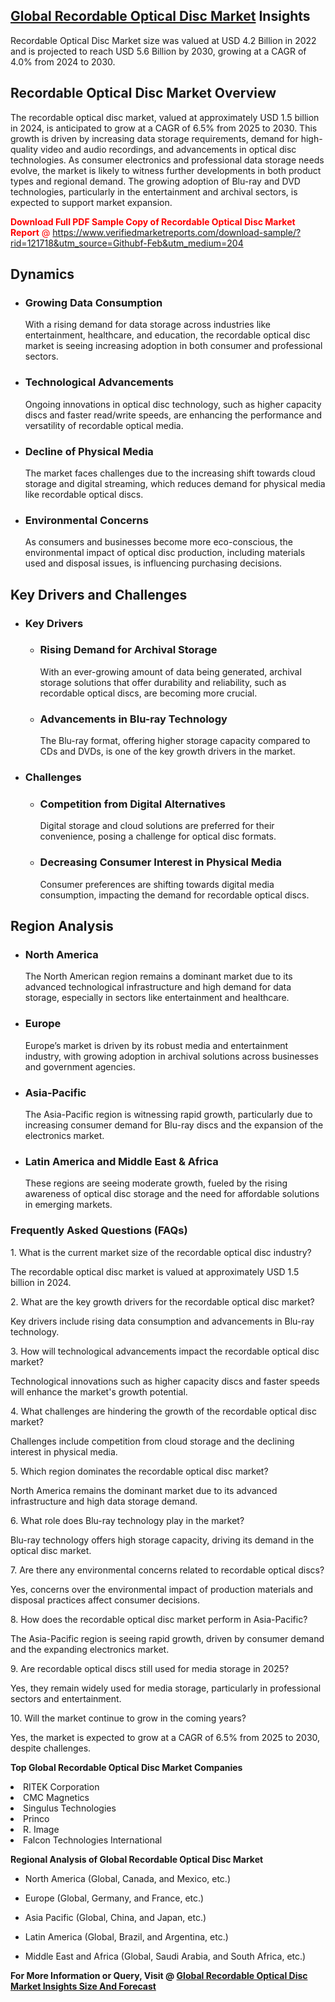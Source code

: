 <h2><a href="https://www.verifiedmarketreports.com/download-sample/?rid=121718&amp;utm_source=Githubf&amp;utm_medium=204" target="_blank">Global Recordable Optical Disc Market</a> Insights</h2><p>Recordable Optical Disc Market size was valued at USD 4.2 Billion in 2022 and is projected to reach USD 5.6 Billion by 2030, growing at a CAGR of 4.0% from 2024 to 2030.</p><p> <h2>Recordable Optical Disc Market Overview</h2> <p>The recordable optical disc market, valued at approximately USD 1.5 billion in 2024, is anticipated to grow at a CAGR of 6.5% from 2025 to 2030. This growth is driven by increasing data storage requirements, demand for high-quality video and audio recordings, and advancements in optical disc technologies. As consumer electronics and professional data storage needs evolve, the market is likely to witness further developments in both product types and regional demand. The growing adoption of Blu-ray and DVD technologies, particularly in the entertainment and archival sectors, is expected to support market expansion.</p> <p><p><span class=""><span style="color: #ff0000;"><strong>Download Full PDF Sample Copy of Recordable Optical Disc Market Report</strong> @ </span><a href="https://www.verifiedmarketreports.com/download-sample/?rid=121718&amp;utm_source=Githubf-Feb&amp;utm_medium=204" target="_blank">https://www.verifiedmarketreports.com/download-sample/?rid=121718&amp;utm_source=Githubf-Feb&amp;utm_medium=204</a></span></p></p> <h2>Dynamics</h2> <ul> <li><h3>Growing Data Consumption</h3><p>With a rising demand for data storage across industries like entertainment, healthcare, and education, the recordable optical disc market is seeing increasing adoption in both consumer and professional sectors.</p></li> <li><h3>Technological Advancements</h3><p>Ongoing innovations in optical disc technology, such as higher capacity discs and faster read/write speeds, are enhancing the performance and versatility of recordable optical media.</p></li> <li><h3>Decline of Physical Media</h3><p>The market faces challenges due to the increasing shift towards cloud storage and digital streaming, which reduces demand for physical media like recordable optical discs.</p></li> <li><h3>Environmental Concerns</h3><p>As consumers and businesses become more eco-conscious, the environmental impact of optical disc production, including materials used and disposal issues, is influencing purchasing decisions.</p></li> </ul> <h2>Key Drivers and Challenges</h2> <ul> <li><h3>Key Drivers</h3> <ul> <li><h3>Rising Demand for Archival Storage</h3><p>With an ever-growing amount of data being generated, archival storage solutions that offer durability and reliability, such as recordable optical discs, are becoming more crucial.</p></li> <li><h3>Advancements in Blu-ray Technology</h3><p>The Blu-ray format, offering higher storage capacity compared to CDs and DVDs, is one of the key growth drivers in the market.</p></li> </ul> </li> <li><h3>Challenges</h3> <ul> <li><h3>Competition from Digital Alternatives</h3><p>Digital storage and cloud solutions are preferred for their convenience, posing a challenge for optical disc formats.</p></li> <li><h3>Decreasing Consumer Interest in Physical Media</h3><p>Consumer preferences are shifting towards digital media consumption, impacting the demand for recordable optical discs.</p></li> </ul> </li> </ul> <h2>Region Analysis</h2> <ul> <li><h3>North America</h3><p>The North American region remains a dominant market due to its advanced technological infrastructure and high demand for data storage, especially in sectors like entertainment and healthcare.</p></li> <li><h3>Europe</h3><p>Europe’s market is driven by its robust media and entertainment industry, with growing adoption in archival solutions across businesses and government agencies.</p></li> <li><h3>Asia-Pacific</h3><p>The Asia-Pacific region is witnessing rapid growth, particularly due to increasing consumer demand for Blu-ray discs and the expansion of the electronics market.</p></li> <li><h3>Latin America and Middle East & Africa</h3><p>These regions are seeing moderate growth, fueled by the rising awareness of optical disc storage and the need for affordable solutions in emerging markets.</p></li> </ul> <h3>Frequently Asked Questions (FAQs)</h3> <p>1. What is the current market size of the recordable optical disc industry?</p> <p>The recordable optical disc market is valued at approximately USD 1.5 billion in 2024.</p> <p>2. What are the key growth drivers for the recordable optical disc market?</p> <p>Key drivers include rising data consumption and advancements in Blu-ray technology.</p> <p>3. How will technological advancements impact the recordable optical disc market?</p> <p>Technological innovations such as higher capacity discs and faster speeds will enhance the market's growth potential.</p> <p>4. What challenges are hindering the growth of the recordable optical disc market?</p> <p>Challenges include competition from cloud storage and the declining interest in physical media.</p> <p>5. Which region dominates the recordable optical disc market?</p> <p>North America remains the dominant market due to its advanced infrastructure and high data storage demand.</p> <p>6. What role does Blu-ray technology play in the market?</p> <p>Blu-ray technology offers high storage capacity, driving its demand in the optical disc market.</p> <p>7. Are there any environmental concerns related to recordable optical discs?</p> <p>Yes, concerns over the environmental impact of production materials and disposal practices affect consumer decisions.</p> <p>8. How does the recordable optical disc market perform in Asia-Pacific?</p> <p>The Asia-Pacific region is seeing rapid growth, driven by consumer demand and the expanding electronics market.</p> <p>9. Are recordable optical discs still used for media storage in 2025?</p> <p>Yes, they remain widely used for media storage, particularly in professional sectors and entertainment.</p> <p>10. Will the market continue to grow in the coming years?</p> <p>Yes, the market is expected to grow at a CAGR of 6.5% from 2025 to 2030, despite challenges.</p> </p><p><strong>Top Global Recordable Optical Disc Market Companies</strong></p><div data-test-id=""><p><li>RITEK Corporation</li><li> CMC Magnetics</li><li> Singulus Technologies</li><li> Princo</li><li> R. Image</li><li> Falcon Technologies International</li></p><div><strong>Regional Analysis of&nbsp;Global Recordable Optical Disc Market</strong></div><ul><li dir="ltr"><p dir="ltr">North America&nbsp;(Global, Canada, and Mexico, etc.)</p></li><li dir="ltr"><p dir="ltr">Europe (Global, Germany, and France, etc.)</p></li><li dir="ltr"><p dir="ltr">Asia Pacific&nbsp;(Global, China, and Japan, etc.)</p></li><li dir="ltr"><p dir="ltr">Latin America&nbsp;(Global, Brazil, and Argentina, etc.)</p></li><li dir="ltr">Middle East and Africa&nbsp;(Global, Saudi Arabia, and South Africa, etc.)</li></ul><p><strong>For More Information or Query, Visit @&nbsp;</strong><strong><a href="https://www.verifiedmarketreports.com/product/global-recordable-optical-disc-market-2019-by-manufacturers-regions-type-and-application-forecast-to-2024/?utm_source=Githubf&amp;utm_medium=204" target="_blank">Global Recordable Optical Disc Market Insights Size And Forecast</a></strong></p></div>
